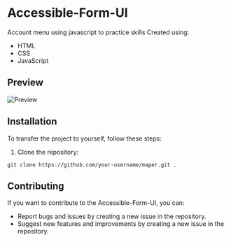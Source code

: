 # Accessible-Form-UI

Account menu using javascript to practice skills
Created using:
- HTML
- CSS
- JavaScript

## Preview

![Preview](https://raw.githubusercontent.com/EHoTiNKA/Accessible-Form-UI/refs/heads/master/Accessible-Form-UI.gif)

## Installation

To transfer the project to yourself, follow these steps:

1. Clone the repository:

```
git clone https://github.com/your-username/maper.git .
```

## Contributing

If you want to contribute to the Accessible-Form-UI, you can:

- Report bugs and issues by creating a new issue in the repository.
- Suggest new features and improvements by creating a new issue in the repository.

